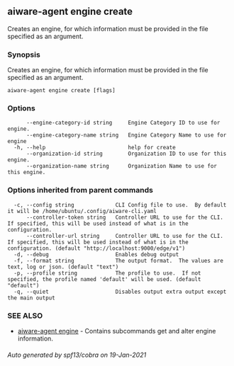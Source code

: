 ## aiware-agent engine create

Creates an engine, for which information must be provided in the file specified as an argument.

### Synopsis

Creates an engine, for which information must be provided in the file specified as an argument.

```
aiware-agent engine create [flags] 
```

### Options

```
      --engine-category-id string     Engine Category ID to use for engine.
      --engine-category-name string   Engine Category Name to use for engine
  -h, --help                          help for create
      --organization-id string        Organization ID to use for this engine.
      --organization-name string      Organization Name to use for this engine.
```

### Options inherited from parent commands

```
  -c, --config string             CLI Config file to use.  By default it will be /home/ubuntu/.config/aiware-cli.yaml
      --controller-token string   Controller URL to use for the CLI.  If specified, this will be used instead of what is in the configuration.
      --controller-url string     Controller URL to use for the CLI.  If specified, this will be used instead of what is in the configuration. (default "http://localhost:9000/edge/v1")
  -d, --debug                     Enables debug output
  -f, --format string             The output format.  The values are text, log or json. (default "text")
  -p, --profile string            The profile to use.  If not specified, the profile named 'default' will be used. (default "default")
  -q, --quiet                     Disables output extra output except the main output
```

### SEE ALSO

* [aiware-agent engine](/cli/aiware-agent_engine.md)	 - Contains subcommands get and alter engine information.

###### Auto generated by spf13/cobra on 19-Jan-2021
